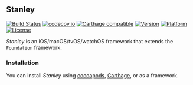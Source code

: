 ## Stanley

[![Build Status](https://travis-ci.org/Kosoku/Stanley.svg?branch=master)](https://travis-ci.org/Kosoku/Stanley)
[![codecov.io](http://codecov.io/github/Kosoku/Stanley/branch/master/graphs/badge.svg)](http://codecov.io/github/Kosoku/Stanley)
[![Carthage compatible](https://img.shields.io/badge/Carthage-compatible-4BC51D.svg?style=flat)](https://github.com/Carthage/Carthage)
[![Version](http://img.shields.io/cocoapods/v/Stanley.svg)](http://cocoapods.org/?q=Stanley)
[![Platform](http://img.shields.io/cocoapods/p/Stanley.svg)]()
[![License](http://img.shields.io/cocoapods/l/Stanley.svg)](https://github.com/Kosoku/Stanley/blob/master/license.txt)

*Stanley* is an iOS/macOS/tvOS/watchOS framework that extends the `Foundation` framework.

### Installation

You can install *Stanley* using [cocoapods](https://cocoapods.org/), [Carthage](https://github.com/Carthage/Carthage), or as a framework.
